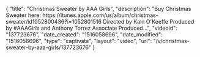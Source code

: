 {
    "title": "Christmas Sweater by AAA Girls",
    "description": "Buy Christmas Sweater here: https:\/\/itunes.apple.com\/us\/album\/christmas-sweater\/id1052800436?i=1052801516 Directed by Kain O'Keeffe Produced by #AAAGirls and Anthony Torrez Associate Produced...",
    "videoid": "137723676",
    "date_created": "1516058696",
    "date_modified": "1516058696",
    "type": "captivate",
    "layout": "video",
    "url": "\/v\/christmas-sweater-by-aaa-girls\/137723676"
}